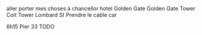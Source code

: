 ### 


aller porter mes choses à chancellor hotel
Golden Gate
Golden Gate Tower
Coit Tower
Lombard St
Prendre le cable car


6h15 Pier 33
TODO
